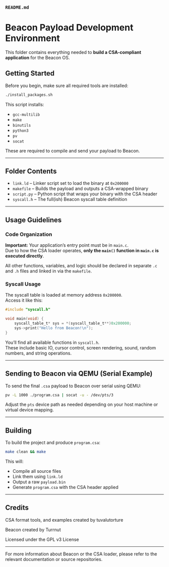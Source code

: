 ### `README.md`

# Beacon Payload Development Environment

This folder contains everything needed to **build a CSA-compliant application** for the Beacon OS.

## Getting Started

Before you begin, make sure all required tools are installed:

```bash
./install_packages.sh
```

This script installs:

- `gcc-multilib`
- `make`
- `binutils`
- `python3`
- `pv`
- `socat`

These are required to compile and send your payload to Beacon.

---

## Folder Contents

- `link.ld` – Linker script set to load the binary at `0x200000`
- `makefile` – Builds the payload and outputs a CSA-wrapped binary
- `script.py` – Python script that wraps your binary with the CSA header
- `syscall.h` – The full(ish) Beacon syscall table definition

---

## Usage Guidelines

### Code Organization

**Important:** Your application’s entry point must be in `main.c`.  
Due to how the CSA loader operates, **only the `main()` function in `main.c` is executed directly**.

All other functions, variables, and logic should be declared in separate `.c` and `.h` files and linked in via the `makefile`.

### Syscall Usage

The syscall table is loaded at memory address `0x200000`.  
Access it like this:

```c
#include "syscall.h"

void main(void) {
    syscall_table_t* sys = *(syscall_table_t**)0x200000;
    sys->print("Hello from Beacon!\n");
}
```

You’ll find all available functions in `syscall.h`.  
These include basic IO, cursor control, screen rendering, sound, random numbers, and string operations.

---

## Sending to Beacon via QEMU (Serial Example)

To send the final `.csa` payload to Beacon over serial using QEMU:

```bash
pv -L 1000 ./program.csa | socat -u - /dev/pts/3
```

Adjust the `pts` device path as needed depending on your host machine or virtual device mapping.

---

## Building

To build the project and produce `program.csa`:

```bash
make clean && make
```

This will:
- Compile all source files
- Link them using `link.ld`
- Output a raw `payload.bin`
- Generate `program.csa` with the CSA header applied

---

## Credits

CSA format tools, and examples created by tuvalutorture

Beacon created by Turrnut

Licensed under the GPL v3 License

---

For more information about Beacon or the CSA loader, please refer to the relevant documentation or source repositories.